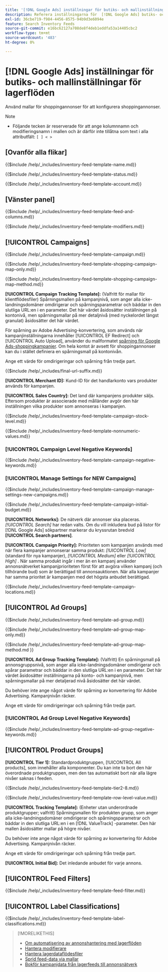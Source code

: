 ```yaml
---
title: '[!DNL Google Ads] inställningar för butiks- och mallinställningar för lagerfeeds'
description: Referera inställningarna för  [!DNL Google Ads] butiks- och annonsmallar för lagerflöden.
exl-id: 36cbe719-f984-4456-8575-94b9d3e6094e
feature: Search Inventory Feeds
source-git-commit: e16bc62127a708de8f4deb1eddfa53a14405cbc2
workflow-type: tm+mt
source-wordcount: '483'
ht-degree: 0%

---
```


# [!DNL Google Ads] inställningar för butiks- och mallinställningar för lagerflöden

Använd mallar för shoppingannonser för att konfigurera shoppingannonser.

>[!NOTE]
>
>* Följande tecken är reserverade för att ange kolumnnamn och modifieringsnamn i mallen och är därför inte tillåtna som text i alla attributfält: `[ ] < > `

## \[Ovanför alla flikar\]

<!-- **Template Name:** -->

{{$include /help/_includes/inventory-feed-template-name.md}}

<!-- **Status:** -->

{{$include /help/_includes/inventory-feed-template-status.md}}

<!-- **Account:** -->

{{$include /help/_includes/inventory-feed-template-account.md}}

## \[Vänster panel\]

<!-- **[!UICONTROL Feed &amp; Columns]:** -->

{{$include /help/_includes/inventory-feed-template-feed-and-columns.md}}

<!-- **[!UICONTROL Modifiers]:** -->

{{$include /help/_includes/inventory-feed-template-modifiers.md}}

## [!UICONTROL Campaigns]

<!-- **[!UICONTROL Campaign]:** -->

{{$include /help/_includes/inventory-feed-template-campaign.md}}

<!-- **[!UICONTROL Campaign Map Only]:** -->

{{$include /help/_includes/inventory-feed-template-shopping-campaign-map-only.md}}

<!-- **[!UICONTROL Campaign Map Method]:** -->

{{$include /help/_includes/inventory-feed-template-shopping-campaign-map-method.md}}

**[!UICONTROL Campaign Tracking Template]:** (Valfritt för mallar för klientflödesfiler) Spårningsmallen på kampanjnivå, som anger alla icke-landningsdomäner omdirigerar och spårningsparametrar och bäddar in den slutliga URL:en i en parameter. Det här värdet åsidosätter inställningen på kontonivå, men spårningsmallar på mer detaljnivå (med nyckelordet längst granulat) åsidosätter det här värdet.

För spårning av Adobe Advertising-konvertering, som används när kampanjinställningarna innehåller [!UICONTROL EF Redirect] och [!UICONTROL Auto Upload], använder du mallformatet [spårning för Google Ads-shoppingkampanjer](/help/search-social-commerce/tracking/formats-click-tracking-google.md). Om hela kontot är avsett för shoppingannonser kan du i stället definiera en spårningsmall på kontonivån.

Ange ett värde för omdirigeringar och spårning från tredje part.

<!-- **[!UICONTROL Campaign Final URL Suffix]:** -->

{{$include /help/_includes/final-url-suffix.md}}

**[!UICONTROL Merchant ID]:** Kund-ID för det handlarkonto vars produkter används för kampanjen.

**[!UICONTROL Sales Country]:** Det land där kampanjens produkter säljs. Eftersom produkter är associerade
med målländer avgör den här inställningen vilka produkter som annonseras i kampanjen.

<!-- **[!UICONTROL Stock Level]:** -->

{{$include /help/_includes/inventory-feed-template-campaign-stock-level.md}}

<!-- **[!UICONTROL This column has non-numeric values]:** -->

{{$include /help/_includes/inventory-feed-template-nonnumeric-values.md}}

### [!UICONTROL Campaign Level Negative Keywords]

{{$include /help/_includes/inventory-feed-template-campaign-negative-keywords.md}}

### [!UICONTROL Manage Settings for NEW Campaigns]

<!-- Flag/check box **[!UICONTROL Manage Settings for NEW Campaigns]:** -->

{{$include /help/_includes/inventory-feed-template-campaign-manage-settings-new-campaigns.md}}

<!-- **[!UICONTROL Initial Budget]:** -->

{{$include /help/_includes/inventory-feed-template-campaign-initial-budget.md}}

**[!UICONTROL Networks]:** De nätverk där annonser ska placeras. *[!UICONTROL Search]* har redan valts. Om du vill inkludera bud på listor för [!DNL Google Ads] sökpartner markerar du kryssrutan bredvid **[!UICONTROL Search partners]**.

**[!UICONTROL Campaign Priority]:** Prioriteten som kampanjen används med när flera kampanjer annonserar
samma produkt: *[!UICONTROL Low]* (standard för nya kampanjer), *[!UICONTROL Medium]* eller *[!UICONTROL High]* . När samma produkt ingår i mer än en kampanj använder annonsnätverket
kampanjprioriteten först för att avgöra vilken kampanj (och tillhörande bud) som är berättigad till annonsauktionen. När alla kampanjer har samma prioritet är kampanjen med det högsta anbudet berättigad.

<!-- **[!UICONTROL Locations]:** -->

{{$include /help/_includes/inventory-feed-template-campaign-locations.md}}

## [!UICONTROL Ad Groups]

<!-- **[!UICONTROL Ad Group]:** -->

{{$include /help/_includes/inventory-feed-template-ad-group.md}}

<!-- **[!UICONTROL Map Only]:** -->

{{$include /help/_includes/inventory-feed-template-ad-group-map-only.md}}

<!-- **[!UICONTROL Map Method]:** -->

{{$include /help/_includes/inventory-feed-template-ad-group-map-method.md }}

**[!UICONTROL Ad Group Tracking Template]:** (Valfritt) En spårningsmall på annonsgruppsnivå, som anger alla icke-landningsdomäner omdirigerar och spårar parametrar och bäddar in den slutliga URL:en i en parameter. Det här värdet åsidosätter inställningarna på konto- och kampanjnivå, men spårningsmallar på mer detaljerad nivå åsidosätter det här värdet.

Du behöver inte ange något värde för spårning av konvertering för Adobe Advertising. Kampanjnivån räcker.

Ange ett värde för omdirigeringar och spårning från tredje part.

### [!UICONTROL Ad Group Level Negative Keywords]

{{$include /help/_includes/inventory-feed-template-ad-group-negative-keywords.md}}

## [!UICONTROL Product Groups]

**[!UICONTROL Tier 1]:** Standardproduktgruppen, [!UICONTROL All products], som innehåller alla komponenter. Du kan inte ta bort den här överordnade produktgruppen, men den tas automatiskt bort när alla lägre nivåer saknas i feeden.

<!-- **[!UICONTROL Tier 2 - Tier 8]:** -->

{{$include /help/_includes/inventory-feed-template-tier2-8.md}}

<!-- **[!UICONTROL Row Level Value]:** -->

{{$include /help/_includes/inventory-feed-template-row-level-value.md}}

**[!UICONTROL Tracking Template]:** (Enheter utan underordnade produktgrupper; valfritt) Spårningsmallen för produkten
grupp, som anger alla icke-landningsdomäner omdirigerar och spårningsparametrar och bäddar in den slutliga URL:en i en [!DNL ValueTrack] -parameter. Den här mallen åsidosätter mallar på högre nivåer.

Du behöver inte ange något värde för spårning av konvertering för Adobe Advertising. Kampanjnivån räcker.

Ange ett värde för omdirigeringar och spårning från tredje part.

**[!UICONTROL Initial Bid]:** Det inledande anbudet för varje annons.

## [!UICONTROL Feed Filters]

<!-- **\[Feed Filter\]:** -->

{{$include /help/_includes/inventory-feed-template-feed-filter.md}}

## [!UICONTROL Label Classifications]

<!-- **\[Component\] [!UICONTROL Label Classifications] &gt; `[Label Classification and Value`]:** -->

{{$include /help/_includes/inventory-feed-template-label-classifications.md}}

>[!MORELIKETHIS]
>
>* [Om automatisering av annonshantering med lagerflöden](../inventory-feeds-about.md)
>* [Hantera modifierare](../modifiers-manage.md)
>* [Hantera lagerdataflödesfiler](/help/search-social-commerce/campaign-management/inventory-feeds/feed-files-manage.md)
>* [Sprid feed-data via mallar](../feed-data-propagate.md)
>* [Bokför kampanjdata från lagerfeeds till annonsnätverk](../propagated-data-post.md)
